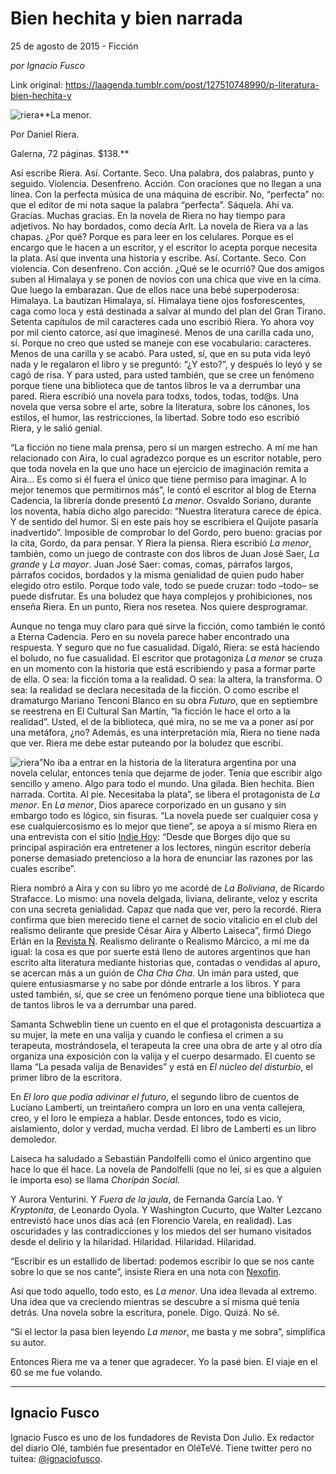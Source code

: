 # Bien hechita y bien narrada



25 de agosto de 2015 - Ficción

_por Ignacio Fusco_

Link original: https://laagenda.tumblr.com/post/127510748990/p-literatura-bien-hechita-y

![riera](https://64.media.tumblr.com/cdfa3db5f2fed4b9acec66ffe0e594ac/tumblr_inline_pk00cvvf5K1t6q87u_500.jpg)**La menor.  

Por Daniel Riera.  

Galerna, 72 páginas. $138.**

Así escribe Riera. Así. Cortante. Seco. Una palabra, dos palabras, punto y seguido. Violencia. Desenfreno. Acción. Con oraciones que no llegan a una línea. Con la perfecta música de una máquina de escribir. No, “perfecta” no: que el editor de mi nota saque la palabra “perfecta”. Sáquela. Ahí va. Gracias. Muchas gracias. En la novela de Riera no hay tiempo para adjetivos. No hay bordados, como decía Arlt. La novela de Riera va a las chapas. ¿Por qué? Porque es para leer en los celulares. Porque es el encargo que le hacen a un escritor, y el escritor lo acepta porque necesita la plata. Así que inventa una historia y escribe. Así. Cortante. Seco. Con violencia. Con desenfreno. Con acción. ¿Qué se le ocurrió? Que dos amigos suben al Himalaya y se ponen de novios con una chica que vive en la cima. Que luego la embarazan. Que de ellos nace una bebé superpoderosa: Himalaya. La bautizan Himalaya, sí. Himalaya tiene ojos fosforescentes, caga como loca y está destinada a salvar al mundo del plan del Gran Tirano. Setenta capítulos de mil caracteres cada uno escribió Riera. Yo ahora voy por mil ciento catorce, así que imaginesé. Menos de una carilla cada uno, sí. Porque no creo que usted se maneje con ese vocabulario: caracteres. Menos de una carilla y se acabó. Para usted, sí, que en su puta vida leyó nada y le regalaron el libro y se preguntó: “¿Y esto?”, y después lo leyó y se cagó de risa. Y para usted, para usted también, que se cree un fenómeno porque tiene una biblioteca que de tantos libros le va a derrumbar una pared. Riera escribió una novela para todxs, todos, todas, tod@s. Una novela que versa sobre el arte, sobre la literatura, sobre los cánones, los estilos, el humor, las restricciones, la libertad. Sobre todo eso escribió Riera, y le salió genial.


“La ficción no tiene mala prensa, pero sí un margen estrecho. A mí me han relacionado con Aira, lo cual agradezco porque es un escritor notable, pero que toda novela en la que uno hace un ejercicio de imaginación remita a Aira… Es como si él fuera el único que tiene permiso para imaginar. A lo mejor tenemos que permitirnos más”, le contó el escritor al blog de Eterna Cadencia, la librería donde presentó *La menor*. Osvaldo Soriano, durante los noventa, había dicho algo parecido: “Nuestra literatura carece de épica. Y de sentido del humor. Si en este país hoy se escribiera el Quijote pasaría inadvertido”. Imposible de comprobar lo del Gordo, pero bueno: gracias por la cita, Gordo, da para pensar. Y Riera la piensa. Riera escribió *La menor*, también, como un juego de contraste con dos libros de Juan José Saer, *La grande* y *La mayor*. Juan José Saer: comas, comas, párrafos largos, párrafos cocidos, bordados y la misma genialidad de quien pudo haber elegido otro estilo. Porque todo vale, todo se puede cruzar: todo –todo– se puede disfrutar. Es una boludez que haya complejos y prohibiciones, nos enseña Riera. En un punto, Riera nos resetea. Nos quiere desprogramar. 


Aunque no tenga muy claro para qué sirve la ficción, como también le contó a Eterna Cadencia. Pero en su novela parece haber encontrado una respuesta. Y seguro que no fue casualidad. Digaló, Riera: se está haciendo el boludo, no fue casualidad. El escritor que protagoniza *La menor* se cruza en un momento con la historia que está escribiendo y pasa a formar parte de ella. O sea: la ficción toma a la realidad. O sea: la altera, la transforma. O sea: la realidad se declara necesitada de la ficción. O como escribe el dramaturgo Mariano Tenconi Blanco en su obra *Futuro*, que en septiembre se reestrena en El Cultural San Martín, “la ficción le hace el orto a la realidad”. Usted, el de la biblioteca, qué mira, no se me va a poner así por una metáfora, ¿no? Además, es una interpretación mía, Riera no tiene nada que ver. Riera me debe estar puteando por la boludez que escribí. 


![riera](https://64.media.tumblr.com/cdfa3db5f2fed4b9acec66ffe0e594ac/tumblr_inline_pk00cvvf5K1t6q87u_250.jpg)”No iba a entrar en la historia de la literatura argentina por una novela celular, entonces tenía que dejarme de joder. Tenía que escribir algo sencillo y ameno. Algo para todo el mundo. Una gilada. Bien hechita. Bien narrada. Cortita. Al pie. Necesitaba la plata”, se libera el protagonista de *La menor*. En *La menor*, Dios aparece corporizado en un gusano y sin embargo todo es lógico, sin fisuras. “La novela puede ser cualquier cosa y ese cualquiercosismo es lo mejor que tiene”, se apoya a sí mismo Riera en una entrevista con el sitio [Indie Hoy](denied:denied:%E2%80%9Dhttp://www.indiehoy.com/libros/una-novela-enviada-por-sms-entrevista-a-daniel-riera-por-su-novela-la-menor/%E2%80%9D): “Desde que Borges dijo que su principal aspiración era entretener a los lectores, ningún escritor debería ponerse demasiado pretencioso a la hora de enunciar las razones por las cuales escribe”. 


Riera nombró a Aira y con su libro yo me acordé de *La Boliviana*, de Ricardo Strafacce. Lo mismo: una novela delgada, liviana, delirante, veloz y escrita con una secreta genialidad. Capaz que nada que ver, pero la recordé. Riera confirma que bien merecido tiene el carnet de socio vitalicio en el club del realismo delirante que preside César Aira y Alberto Laiseca”, firmó Diego Erlán en la [Revista Ñ](denied:denied:%E2%80%9Dhttp://www.revistaenie.clarin.com/literatura/resenas/Daniel-Riera-La-menor-mil-caracteres-capitulo_0_1379262089.html%E2%80%9D). Realismo delirante o Realismo Márcico, a mí me da igual: la cosa es que por suerte está lleno de autores argentinos que han escrito alta literatura mediante historias que, contadas o vendidas al apuro, se acercan más a un guión de *Cha Cha Cha*. Un imán para usted, que quiere entusiasmarse y no sabe por dónde entrarle a los libros. Y para usted también, sí, que se cree un fenómeno porque tiene una biblioteca que de tantos libros le va a derrumbar una pared.


Samanta Schweblin tiene un cuento en el que el protagonista descuartiza a su mujer, la mete en una valija y cuando le confiesa el crimen a su terapeuta, mostrándosela, el terapeuta la cree una obra de arte y al otro día organiza una exposición con la valija y el cuerpo desarmado. El cuento se llama “La pesada valija de Benavides” y está en *El núcleo del disturbio*, el primer libro de la escritora.


En *El loro que podía adivinar el futuro*, el segundo libro de cuentos de Luciano Lamberti, un treintañero compra un loro en una venta callejera, creo, y el loro le empieza a hablar. Desde entonces, todo es vicio, aislamiento, dolor y verdad, mucha verdad. El libro de Lamberti es un libro demoledor.


Laiseca ha saludado a Sebastián Pandolfelli como el único argentino que hace lo que él hace. La novela de Pandolfelli (que no leí, si es que a alguien le importa eso) se llama *Choripán Social*.


Y Aurora Venturini. Y *Fuera de la jaula*, de Fernanda García Lao. Y *Kryptonita*, de Leonardo Oyola. Y Washington Cucurto, que Walter Lezcano entrevistó hace unos días acá (en Florencio Varela, en realidad). Las oscuridades y las contradicciones y los miedos del ser humano visitados desde el delirio y la hilaridad. Hilaridad. Hilaridad. Hilaridad.


“Escribir es un estallido de libertad: podemos escribir lo que se nos cante sobre lo que se nos cante”, insiste Riera en una nota con  [Nexofin](http://%E2%80%9D). 


Así que todo aquello, todo esto, es *La menor*. Una idea llevada al extremo. Una idea que va creciendo mientras se descubre a sí misma qué tenía detrás. Una novela sobre la escritura, ponele. Digo. Quizá. No sé.


“Si el lector la pasa bien leyendo *La menor*, me basta y me sobra”, simplifica su autor. 

Entonces Riera me va a tener que agradecer. Yo la pasé bien. El viaje en el 60 se me fue volando.




---

 Ignacio Fusco
--------------

 Ignacio Fusco es uno de los fundadores de Revista Don Julio. Ex redactor del diario Olé, también fue presentador en OléTeVé. Tiene twitter pero no tuitea: [@ignaciofusco](http://www.twitter.com/ignaciofusco).

